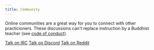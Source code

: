 ```yaml
---
title: Community
---
```


Online communities are a great way for you to connect with other practicioners. 
These discussions can't replace instruction by a Buddhist teacher (see [code of conduct](/code)).

<a href="http://kiwiirc.com/client/irc.libera.chat/##meditation" class="btn btn-primary external-link no-image" target="_blank" rel="nofollow">Talk on IRC</a>
[Talk on Discord](https://discord.gg/Tyqd22a?classes=btn,btn-primary)
[Talk on Reddit](https://www.reddit.com/r/OpenBuddhaDharma/?classes=btn,btn-primary)
